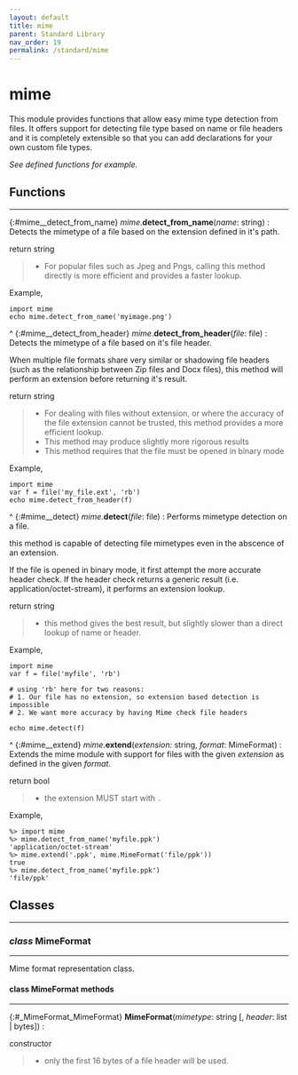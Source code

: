 ```yaml
---
layout: default
title: mime
parent: Standard Library
nav_order: 19
permalink: /standard/mime
---
```


# mime

This module provides functions that allow easy mime type detection from files. 
It offers support for detecting file type based on name or file headers and it 
is completely extensible so that you can add declarations for your own custom 
file types.

_See defined functions for example._



<h2>Functions</h2><hr>

{:#mime__detect_from_name} _mime_.**detect_from_name**(_name_: string)
: Detects the mimetype of a file based on the
  extension defined in it's path.
 
   <div class="cite"><span class="hint">return</span> <span>string</span></div>

  > - For popular files such as Jpeg and Pngs, calling this method directly is more efficient and provides a faster lookup.
  
  Example,
  
  ```blade
  import mime
  echo mime.detect_from_name('myimage.png')
  ```


^
{:#mime__detect_from_header} _mime_.**detect_from_header**(_file_: file)
: Detects the mimetype of a file based on it's file header.
 
  When multiple file formats share very similar or shadowing
  file headers (such as the relationship between Zip files and Docx files),
  this method will perform an extension before returning it's result.
 
   <div class="cite"><span class="hint">return</span> <span>string</span></div>

  > - For dealing with files without extension, or where the accuracy of the file extension cannot be trusted, this method provides a more efficient lookup.
  > - This method may produce slightly more rigorous results
  > - This method requires that the file must be opened in binary mode
  
  Example,
  
  ```blade
  import mime
  var f = file('my_file.ext', 'rb')
  echo mime.detect_from_header(f)
  ```


^
{:#mime__detect} _mime_.**detect**(_file_: file)
: Performs mimetype detection on a file.
  
  this method is capable of detecting file mimetypes even
  in the abscence of an extension.
 
  If the file is opened in binary mode, it first attempt the more
  accurate header check. If the header check returns a generic result 
  (i.e. application/octet-stream), it performs an extension lookup.
 
   <div class="cite"><span class="hint">return</span> <span>string</span></div>

  > - this method gives the best result, but slightly slower than a direct lookup of name or header.
  
  Example,
  
  ```blade
  import mime
  var f = file('myfile', 'rb')
  
  # using 'rb' here for two reasons: 
  # 1. Our file has no extension, so extension based detection is impossible
  # 2. We want more accuracy by having Mime check file headers
  
  echo mime.detect(f)
  ```


^
{:#mime__extend} _mime_.**extend**(_extension_: string, _format_: MimeFormat)
: Extends the mime module with support for files with the given _extension_ as 
  defined in the given _format_.
  
   <div class="cite"><span class="hint">return</span> <span>bool</span></div>

  > - the extension MUST start with `.`
  
  Example,
  
  ```blade-repl
  %> import mime
  %> mime.detect_from_name('myfile.ppk')
  'application/octet-stream'
  %> mime.extend('.ppk', mime.MimeFormat('file/ppk'))
  true
  %> mime.detect_from_name('myfile.ppk')
  'file/ppk'
  ```




<h2>Classes</h2><hr>



### _class_ MimeFormat 
---

Mime format representation class.


#### class MimeFormat methods
---

{:#_MimeFormat_MimeFormat} **MimeFormat**(_mimetype_: string [, _header_: list | bytes])
:  <div class="cite"><span class="hint">constructor</span> <span></span></div>

  > - only the first 16 bytes of a file header will be used.




